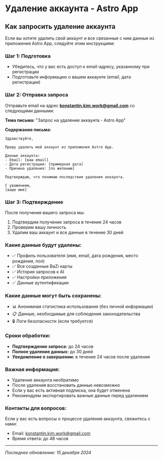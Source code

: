 # Удаление аккаунта - Astro App

## Как запросить удаление аккаунта

Если вы хотите удалить свой аккаунт и все связанные с ним данные из приложения Astro App, следуйте этим инструкциям:

### Шаг 1: Подготовка
- Убедитесь, что у вас есть доступ к email-адресу, указанному при регистрации
- Подготовьте информацию о вашем аккаунте (email, дата регистрации)

### Шаг 2: Отправка запроса
Отправьте email на адрес **konstantin.kim.work@gmail.com** со следующими данными:

**Тема письма:** "Запрос на удаление аккаунта - Astro App"

**Содержание письма:**
```
Здравствуйте,

Прошу удалить мой аккаунт из приложения Astro App.

Данные аккаунта:
- Email: [ваш email]
- Дата регистрации: [примерная дата]
- Причина удаления: [по желанию]

Подтверждаю, что понимаю последствия удаления аккаунта.

С уважением,
[ваше имя]
```

### Шаг 3: Подтверждение
После получения вашего запроса мы:
1. Подтвердим получение запроса в течение 24 часов
2. Проверим вашу личность
3. Удалим ваш аккаунт и все данные в течение 30 дней

### Какие данные будут удалены:
- ✅ Профиль пользователя (имя, email, дата рождения, место рождения, пол)
- ✅ Все созданные BaZi карты
- ✅ История запросов к AI
- ✅ Настройки приложения
- ✅ Данные аутентификации

### Какие данные могут быть сохранены:
- 📊 Анонимная статистика использования (без личной информации)
- 📋 Данные, необходимые для соблюдения законодательства
- 🔒 Логи безопасности (если требуется)

### Сроки обработки:
- **Подтверждение запроса:** до 24 часов
- **Полное удаление данных:** до 30 дней
- **Уведомление о завершении:** в течение 24 часов после удаления

### Важная информация:
- Удаление аккаунта необратимо
- После удаления восстановить данные невозможно
- Если у вас есть активная подписка, она будет отменена
- Рекомендуем экспортировать важные данные перед удалением

### Контакты для вопросов:
Если у вас есть вопросы о процессе удаления аккаунта, свяжитесь с нами:
- Email: konstantin.kim.work@gmail.com
- Время ответа: до 48 часов

---

*Последнее обновление: 15 декабря 2024* 